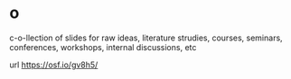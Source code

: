 # o
c-o-llection of slides for raw ideas, literature strudies, courses, seminars, conferences, workshops, internal discussions, etc

url https://osf.io/gv8h5/
